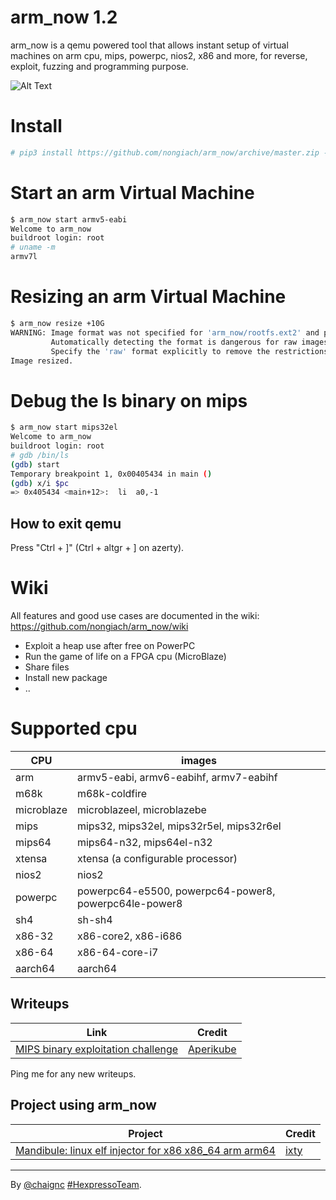 

# arm_now 1.2
arm_now is a qemu powered tool that allows instant setup of virtual machines on arm cpu, mips, powerpc, nios2, x86 and more, for reverse, exploit, fuzzing and programming purpose.

![Alt Text](https://github.com/nongiach/arm_now/blob/assets/arm_now.gif)

# Install
```sh
# pip3 install https://github.com/nongiach/arm_now/archive/master.zip --upgrade
```

# Start an arm Virtual Machine
```sh
$ arm_now start armv5-eabi
Welcome to arm_now
buildroot login: root
# uname -m
armv7l
```

# Resizing an arm Virtual Machine
```sh
$ arm_now resize +10G
WARNING: Image format was not specified for 'arm_now/rootfs.ext2' and probing guessed raw.
         Automatically detecting the format is dangerous for raw images, write operations on block 0 will be restricted.
         Specify the 'raw' format explicitly to remove the restrictions.
Image resized.
```

# Debug the ls binary on mips
```sh
$ arm_now start mips32el
Welcome to arm_now
buildroot login: root
# gdb /bin/ls
(gdb) start
Temporary breakpoint 1, 0x00405434 in main ()
(gdb) x/i $pc
=> 0x405434 <main+12>:	li	a0,-1
```

## How to exit qemu

Press "Ctrl + ]" (Ctrl + altgr + ] on azerty).

# Wiki
All features and good use cases are documented in the wiki: https://github.com/nongiach/arm_now/wiki
- Exploit a heap use after free on PowerPC
- Run the game of life on a FPGA cpu (MicroBlaze)
- Share files
- Install new package
- ..

# Supported cpu

| CPU | images |
| --- | --- |
| arm | armv5-eabi, armv6-eabihf, armv7-eabihf |
| m68k | m68k-coldfire |
| microblaze | microblazeel, microblazebe |
| mips | mips32, mips32el, mips32r5el, mips32r6el |
| mips64 | mips64-n32, mips64el-n32 |
| xtensa | xtensa (a configurable processor) |
| nios2 | nios2 |
| powerpc | powerpc64-e5500, powerpc64-power8, powerpc64le-power8 |
| sh4 | sh-sh4 |
| x86-32 | x86-core2, x86-i686 |
| x86-64 | x86-64-core-i7 |
| aarch64 | aarch64 |



## Writeups

| Link | Credit |
| --- | --- |
| [MIPS binary exploitation challenge](http://www.aperikube.fr/docs/breizhctf_2018_mips/) | [Aperikube](https://twitter.com/AperiKube) |

Ping me for any new writeups.

## Project using arm_now

| Project | Credit |
| --- | --- |
| [Mandibule: linux elf injector for x86 x86_64 arm arm64](https://github.com/ixty/mandibule) | [ixty](https://twitter.com/_ixty_) |


----
By [@chaignc][] [#HexpressoTeam][hexpresso].


[hexpresso]:     https://hexpresso.github.io
[@chaignc]:    https://twitter.com/chaignc
